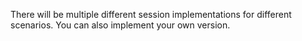 There will be multiple different session implementations for different scenarios.  You can also implement your own version.
